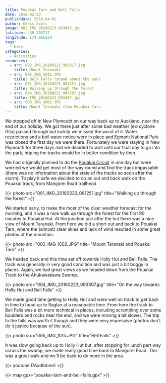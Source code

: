 ```yaml
---
title: Pouakai Tarn and Bell Falls
date: 2018-02-23
publishdate: 2018-04-01
author: Chris Scott
image: 002_IMG_20180223_083817.jpg
latitude: -39.203717
longitude: 174.056130
tags:
  - hike
categories:
  - Activities
resources:
  - src: 002_IMG_20180223_083817.jpg
    title: Mount Taranaki
  - src: 005_IMG_1015.JPG
    title: Bell Falls (shame about the sun)
  - src: 001_IMG_20180223_081251.jpg
    title: Walking up through the forest
  - src: 004_IMG_20180223_093307.jpg
    title: IMG_20180223_093307.jpg
  - src: 003_IMG_1002.JPG
    title: Mount Taranaki from Pouakai Tarn
---
```


We stopped off in New Plymouth on our way back up to Auckland, near the end of our holiday.
We got there just after some bad weather (ex-cyclone Gita) passed through but luckily we missed the worst of it.
Water restrictions and a boil water notice were in place and Egmont National Park was closed the first day we were there.
Fortunately we were staying in New Plymouth for three days and we decided to wait until our final day to go into the park, hoping the tracks would be in better condition by then.

We had originally planned to do the [Pouakai Circuit](http://www.doc.govt.nz/parks-and-recreation/places-to-go/taranaki/places/egmont-national-park/things-to-do/tracks/pouakai-circuit/) in one day but were worried we would get most of the way round and find the track impassable (there was no information about the state of the tracks so soon after the storm).
To play it safe we decided to do an out and back walk on the Pouakai track, from Mangorei Road trailhead.

{{< photo src="001_IMG_20180223_081251.jpg" title="Walking up through the forest" >}}

We started early, to make the most of the clear weather forecast for the morning, and it was a nice walk up through the forest for the first 90 minutes to Pouakai Hut.
At the junction just after the hut there was a nice view of Mount Taranaki.
From here we did a short out and back to Pouakai Tarn, where the (almost) clear skies and lack of wind resulted in some great photos of the mountain.

{{< photo src="003_IMG_1002.JPG" title="Mount Taranaki and Pouakai Tarn" >}}

We headed back and this time set off towards Holly Hut and Bell Falls.
The track was generally in very good condition and was just a bit boggy in places.
Again, we had great views as we headed down from the Pouakai Track to the Ahukawakawa Swamp.

{{< photo src="004_IMG_20180223_093307.jpg" title="On the way towards Holly Hut and Bell Falls" >}}

We made good time getting to Holly Hut and were well on track to get back in time to head up to Raglan at a reasonable time.
From here the track to Bell Falls was a bit more technical in places, including scrambling over some boulders and rocks near the end, and we were moving a bit slower.
The trip to the falls was worth it though and they were very impressive (photos don't do it justice because of the sun).

{{< photo src="005_IMG_1015.JPG" title="Bell Falls" >}}

It was slow going back up to Holly Hut but, after stopping for lunch part way across the swamp, we made really good time back to Mangorei Road.
This was a great walk and we'll be back to do more in the area.

{{< youtube l7Aad6dievE >}}

{{< map gpx="pouakai-tarn-and-bell-falls.gpx" >}}

